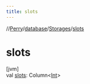 ```yaml
---
title: slots
---
```

//[Perry](../../../index.html)/[database](../index.html)/[Storages](index.html)/[slots](slots.html)



# slots



[jvm]\
val [slots](slots.html): Column<[Int](https://kotlinlang.org/api/latest/jvm/stdlib/kotlin/-int/index.html)>




